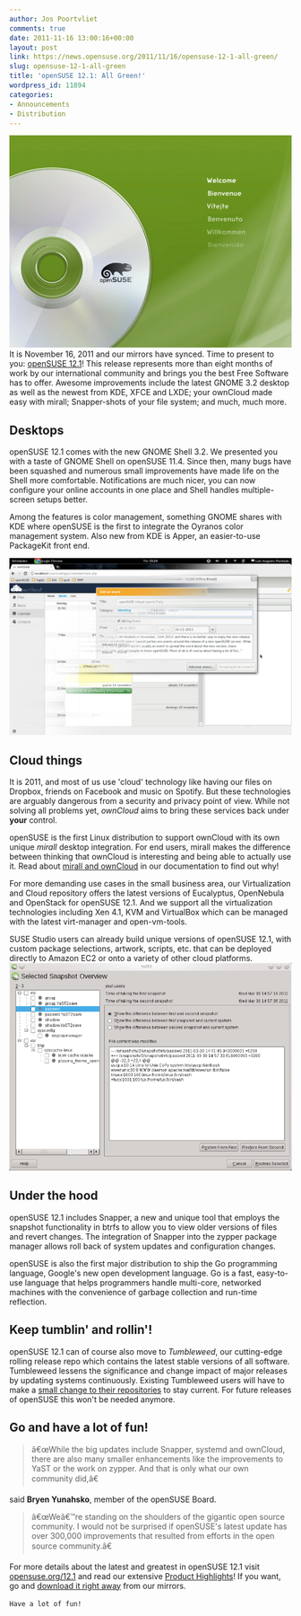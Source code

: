 ```yaml
---
author: Jos Poortvliet
comments: true
date: 2011-11-16 13:00:16+00:00
layout: post
link: https://news.opensuse.org/2011/11/16/opensuse-12-1-all-green/
slug: opensuse-12-1-all-green
title: 'openSUSE 12.1: All Green!'
wordpress_id: 11894
categories:
- Announcements
- Distribution
---
```


[![boot image from installer](/wp-content/uploads/2011/11/12.1_Installer-boot1.png)](http://news.opensuse.org/2011/11/16/opensuse-12-1-all-green/12-1_installer-boot-2/)
It is November 16, 2011 and our mirrors have synced. Time to present to you: [openSUSE 12.1](http://opensuse.org/12.1)! This release represents more than eight months of work by our international community and brings you the best Free Software has to offer.  Awesome improvements include the latest GNOME 3.2 desktop as well as the newest from KDE, XFCE and LXDE; your ownCloud made easy with mirall; Snapper-shots of your file system; and much, much more.


## Desktops


openSUSE 12.1 comes with the new GNOME Shell 3.2. We presented you with a taste of GNOME Shell on openSUSE 11.4. Since then, many bugs have been squashed and numerous small improvements have made life on the Shell more comfortable. Notifications are much nicer, you can now configure your online accounts in one place and Shell handles multiple-screen setups better.

Among the features is color management, something GNOME shares with KDE where openSUSE is the first to integrate the Oyranos color management system. Also new from KDE is Apper, an easier-to-use PackageKit front end.

[![ownCloud integrating with the local calendar](/wp-content/uploads/2011/11/owncloudCalendarAgendalocal1.png)](http://news.opensuse.org/2011/11/16/opensuse-12-1-all-green/owncloudcalendaragendalocal-2/)


## Cloud things


It is 2011, and most of us use 'cloud' technology like having our files on Dropbox, friends on Facebook and music on Spotify. But these technologies are arguably dangerous from a security and privacy point of view. While not solving all problems yet, _ownCloud_ aims to bring these services back under **your** control.

openSUSE is the first Linux distribution to support ownCloud with its own unique _mirall_ desktop integration. For end users, mirall makes the difference between thinking that ownCloud is interesting and being able to actually use it. Read about [mirall and ownCloud](http://en.opensuse.org/SDB:OwnCloud) in our documentation to find out why!

For more demanding use cases in the small business area, our Virtualization and Cloud repository offers the latest versions of Eucalyptus, OpenNebula and OpenStack for openSUSE 12.1. And we support all the virtualization technologies including Xen 4.1, KVM and VirtualBox which can be managed with the latest virt-manager and open-vm-tools.

SUSE Studio users can already build unique versions of openSUSE 12.1, with custom package selections, artwork, scripts, etc. that can be deployed directly to Amazon EC2 or onto a variety of other cloud platforms.
[![Snapper in action](/wp-content/uploads/2011/11/snapper.png)](http://news.opensuse.org/2011/11/16/opensuse-12-1-all-green/snapper/)


## Under the hood


openSUSE 12.1 includes Snapper, a new and unique tool that employs the snapshot functionality in btrfs to allow you to view older versions of files and revert changes. The integration of Snapper into the zypper package manager allows roll back of system updates and configuration changes.

openSUSE is also the first major distribution to ship the Go programming language, Google's new open development language. Go is a fast, easy-to-use language that helps programmers handle multi-core, networked machines with the convenience of garbage collection and run-time reflection.


## Keep tumblin' and rollin'!


openSUSE 12.1 can of course also move to _Tumbleweed_, our cutting-edge rolling release repo which contains the latest stable versions of all software. Tumbleweed lessens the significance and change impact of major releases by updating systems continuously. Existing Tumbleweed users will have to make a [small change to their repositories](http://en.opensuse.org/SDB:Change_from_12.1_to_Tumbleweed) to stay current. For future releases of openSUSE this won't be needed anymore.


## Go and have a lot of fun!




<blockquote>â€œWhile the big updates include Snapper, systemd and ownCloud, there are also many smaller enhancements like the improvements to YaST or the work on zypper. And that is only what our own community did,â€</blockquote>


said **Bryen Yunahsko**, member of the openSUSE Board.


<blockquote>â€œWeâ€™re standing on the shoulders of the gigantic open source community. I would not be surprised if openSUSE's latest update has over 300,000 improvements that resulted from efforts in the open source community.â€</blockquote>


For more details about the latest and greatest in openSUSE 12.1 visit [opensuse.org/12.1](http://opensuse.org/12.1) and read our extensive [Product Highlights](http://opensuse.org/Product_highlights)! If you want, go and [download it right away](http://software.opensuse.org/121) from our mirrors.

`Have a lot of fun!`
